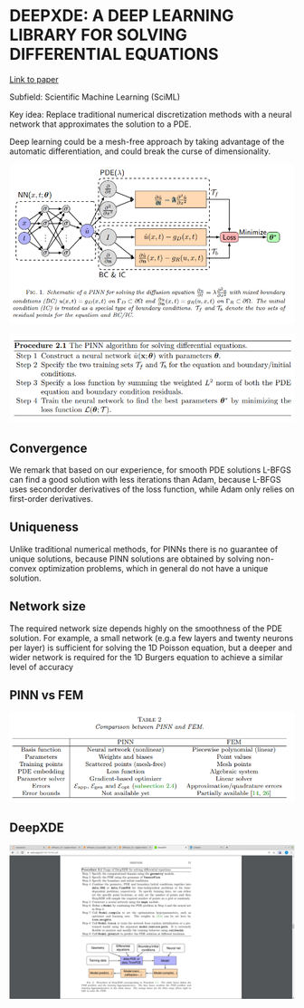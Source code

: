 # DEEPXDE: A DEEP LEARNING LIBRARY FOR SOLVING DIFFERENTIAL EQUATIONS

[Link to paper](https://arxiv.org/pdf/1907.04502.pdf)

Subfield: Scientific Machine Learning (SciML)

Key idea: Replace traditional numerical discretization methods with a neural network that approximates the solution to a PDE.

Deep learning could be a mesh-free approach by taking advantage of the automatic differentiation, and could break the curse of dimensionality.

![](PINN_diagram.png)

![](PINN_procedure.png)


## Convergence
We remark that based on our experience, for smooth PDE solutions L-BFGS can find a good solution with less iterations than Adam, because L-BFGS uses secondorder derivatives of the loss function, while Adam only relies on first-order derivatives.

## Uniqueness
Unlike traditional numerical methods, for PINNs there is no guarantee of unique solutions, because PINN solutions are obtained by solving non-convex optimization problems, which in general do not have a unique solution. 

## Network size

The required network size depends highly on the smoothness of the PDE solution. For example, a small network (e.g.a few layers and twenty neurons per layer) is sufficient for solving the 1D Poisson
equation, but a deeper and wider network is required for the 1D Burgers equation to achieve a similar level of accuracy

## PINN vs FEM
![](PINN_vs_FEM.png)

## DeepXDE

![](DeepXDE.png)